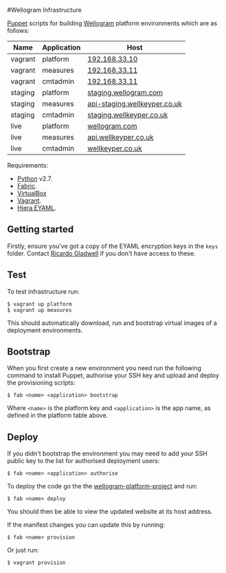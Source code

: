 #Wellogram Infrastructure

[Puppet](http://puppetlabs.com/) scripts for building [Wellogram](http://wellogram.com) platform environments which are as follows:

| Name       | Application | Host          |
| ---------- | ----------- | ------------- | 
| vagrant    | platform    | [192.168.33.10](https://192.168.33.10) 
| vagrant    | measures    | [192.168.33.11](https://192.168.33.11) 
| vagrant    | cmtadmin    | [192.168.33.11](https://192.168.33.11) 
| staging    | platform    | [staging.wellogram.com](https://staging.wellogram.com)
| staging    | measures    | [api-staging.wellkeyper.co.uk](https://api-staging.wellkeyper.co.uk)
| staging    | cmtadmin    | [staging.wellkeyper.co.uk ](https://staging.wellkeyper.co.uk )
| live       | platform    | [wellogram.com](https://wellogram.com)
| live       | measures    | [api.wellkeyper.co.uk](https://api.wellkeyper.co.uk)
| live       | cmtadmin    | [wellkeyper.co.uk](https://wellkeyper.co.uk)

Requirements:

  * [Python](https://www.python.org/) v2.7.
  * [Fabric](http://www.fabfile.org/).
  * [VirtualBox](https://www.virtualbox.org/wiki/Downloads)
  * [Vagrant](http://www.vagrantup.com/downloads.html).
  * [Hiera EYAML](https://github.com/TomPoulton/hiera-eyaml).

## Getting started

Firstly, ensure you've got a copy of the EYAML encryption keys in the `keys` folder. Contact [Ricardo Gladwell](mailto:ricardo@gladwell.me) if you don't have access to these.

## Test

To test infrastructure run:

    $ vagrant up platform
    $ vagrant up measures

This should automatically download, run and bootstrap virtual images of a deployment environments.

## Bootstrap

When you first create a new environment you need run the following command to install Puppet, authorise your SSH key and upload and deploy the provisioning scripts:

    $ fab <name> <application> bootstrap

Where `<name>` is the platform key and `<application>` is the app name, as defined in the platform table above.

## Deploy

If you didn't bootstrap the environment you may need to add your SSH public key to the list for authorised deployment users:

    $ fab <name> <application> authorise

To deploy the code go the the [wellogram-platform-project](https://github.com/cantorandball/wellogram-platform-project) and run:

    $ fab <name> deploy

You should then be able to view the updated website at its host address.

If the manifest changes you can update this by running:

    $ fab <name> provision

Or just run:

    $ vagrant provision
